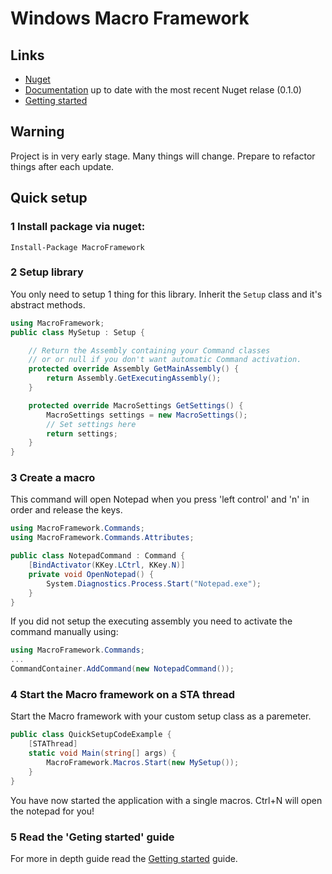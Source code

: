 # Windows Macro Framework

## Links

- [Nuget](https://www.nuget.org/packages/MacroFramework/)
- [Documentation](https://porrasm.github.io/windows-macro-framework-library/html/index.html) up to date with the most recent Nuget relase (0.1.0)
- [Getting started](https://porrasm.github.io/windows-macro-framework-library/html/md_markdown_getting_started.html)

## Warning

Project is in very early stage. Many things will change. Prepare to refactor things after each update.

## Quick setup

### 1 Install package via nuget: 

`Install-Package MacroFramework`

### 2 Setup library

You only need to setup 1 thing for this library. Inherit the `Setup` class and it's abstract methods.

```C#
using MacroFramework;
public class MySetup : Setup {

    // Return the Assembly containing your Command classes 
    // or or null if you don't want automatic Command activation.
    protected override Assembly GetMainAssembly() {
        return Assembly.GetExecutingAssembly();
    }

    protected override MacroSettings GetSettings() {
        MacroSettings settings = new MacroSettings();
        // Set settings here
        return settings;
    }
}
```

### 3 Create a macro

This command will open Notepad when you press 'left control' and 'n' in order and release the keys.

```C#
using MacroFramework.Commands;
using MacroFramework.Commands.Attributes;

public class NotepadCommand : Command {
    [BindActivator(KKey.LCtrl, KKey.N)]
    private void OpenNotepad() {
        System.Diagnostics.Process.Start("Notepad.exe");
    }
}
```

If you did not setup the executing assembly you need to activate the command manually using:

```C#
using MacroFramework.Commands;
...
CommandContainer.AddCommand(new NotepadCommand());
```

### 4 Start the Macro framework on a STA thread

Start the Macro framework with your custom setup class as a paremeter.

```C#
public class QuickSetupCodeExample {
    [STAThread]
    static void Main(string[] args) {
        MacroFramework.Macros.Start(new MySetup());
    }
}
```

You have now started the application with a single macros. Ctrl+N will open the notepad for you!

### 5 Read the 'Geting started' guide

For more in depth guide read the [Getting started](https://porrasm.github.io/windows-macro-framework-library/html/md_markdown_getting_started.html) guide.
